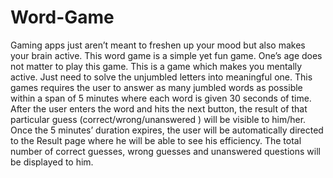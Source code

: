 # Word-Game

Gaming apps just aren’t meant to freshen up your mood but also makes your brain active.
This word game is a simple yet fun game. One’s age does not matter to play this game.
This is a game which makes you mentally active. Just need to solve the unjumbled letters 
into meaningful one.
This games requires the user to answer as many jumbled words as possible within a span 
of 5 minutes where each word is given 30 seconds of time. After the user enters the word 
and hits the next button, the result of that particular guess (correct/wrong/unanswered ) will 
be visible to him/her.
Once the 5 minutes’ duration expires, the user will be automatically directed to the Result 
page where he will be able to see his efficiency. The total number of correct guesses, wrong 
guesses and unanswered questions will be displayed to him.
